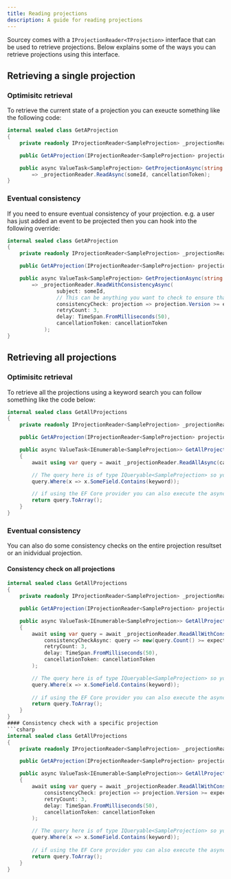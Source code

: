 ```yaml
---
title: Reading projections
description: A guide for reading projections
---
```


Sourcey comes with a `IProjectionReader<TProjection>` interface that can be used to retrieve projections. Below explains some of the ways you can retrieve projections using this interface.

## Retrieving a single projection
### Optimisitc retrieval
To retrieve the current state of a projection you can exeucte something like the following code:
```csharp
internal sealed class GetAProjection
{
    private readonly IProjectionReader<SampleProjection> _projectionReader;

    public GetAProjection(IProjectionReader<SampleProjection> projectionReader) => _projectionReader = projectionReader;

    public async ValueTask<SampleProjection> GetProjectionAsync(string someId, CancellationToken cancellationToken)
        => _projectionReader.ReadAsync(someId, cancellationToken);
}
```
### Eventual consistency
If you need to ensure eventual consistency of your projection. e.g. a user has just added an event to be projected then you can hook into the following override:
```csharp
internal sealed class GetAProjection
{
    private readonly IProjectionReader<SampleProjection> _projectionReader;

    public GetAProjection(IProjectionReader<SampleProjection> projectionReader) => _projectionReader = projectionReader;

    public async ValueTask<SampleProjection> GetProjectionAsync(string someId, int expectedVersion, CancellationToken cancellationToken)
        => _projectionReader.ReadWithConsistencyAsync(
                subject: someId,
                // This can be anything you want to check to ensure that the projection is at the state you expect.
                consistencyCheck: projection => projection.Version >= expectedVersion,
                retryCount: 3,
                delay: TimeSpan.FromMilliseconds(50),
                cancellationToken: cancellationToken
            );
}
```
## Retrieving all projections
### Optimisitc retrieval
To retrieve all the projections using a keyword search you can follow something like the code below:
```csharp
internal sealed class GetAllProjections
{
    private readonly IProjectionReader<SampleProjection> _projectionReader;

    public GetAProjection(IProjectionReader<SampleProjection> projectionReader) => _projectionReader = projectionReader;

    public async ValueTask<IEnumerable<SampleProjection>> GetAllProjectionsAsync(string keyword, CancellationToken cancellationToken)
    {
        await using var query = await _projectionReader.ReadAllAsync(cancellationToken);

        // The query here is of type IQueryable<SampleProjection> so you can use anything avaliable to that api.
        query.Where(x => x.SomeField.Contains(keyword));

        // if using the EF Core provider you can also execute the async apis. e.g. ToArrayAsync();
        return query.ToArray();
    }
}
```
### Eventual consistency
You can also do some consistency checks on the entire projection resultset or an inidvidual projection.
#### Consistency check on all projections
```csharp
internal sealed class GetAllProjections
{
    private readonly IProjectionReader<SampleProjection> _projectionReader;

    public GetAProjection(IProjectionReader<SampleProjection> projectionReader) => _projectionReader = projectionReader;

    public async ValueTask<IEnumerable<SampleProjection>> GetAllProjectionsAsync(string keyword, int expectedCount, CancellationToken cancellationToken)
    {
        await using var query = await _projectionReader.ReadAllWithConsistencyAsync(
            consistencyCheckAsync: query => new(query.Count() >= expectedCount),
            retryCount: 3,
            delay: TimeSpan.FromMilliseconds(50),
            cancellationToken: cancellationToken
        );

        // The query here is of type IQueryable<SampleProjection> so you can use anything avaliable to that api.
        query.Where(x => x.SomeField.Contains(keyword));
        
        // if using the EF Core provider you can also execute the async apis. e.g. ToArrayAsync();
        return query.ToArray();
    }
}
#### Consistency check with a specific projection
```csharp
internal sealed class GetAllProjections
{
    private readonly IProjectionReader<SampleProjection> _projectionReader;

    public GetAProjection(IProjectionReader<SampleProjection> projectionReader) => _projectionReader = projectionReader;

    public async ValueTask<IEnumerable<SampleProjection>> GetAllProjectionsAsync(string keyword, int expectedVersion, CancellationToken cancellationToken)
    {
        await using var query = await _projectionReader.ReadAllWithConsistencyAsync(
            consistencyCheck: projection => projection.Version >= expectedVersion,
            retryCount: 3,
            delay: TimeSpan.FromMilliseconds(50),
            cancellationToken: cancellationToken
        );

        // The query here is of type IQueryable<SampleProjection> so you can use anything avaliable to that api.
        query.Where(x => x.SomeField.Contains(keyword));
        
        // if using the EF Core provider you can also execute the async apis. e.g. ToArrayAsync();
        return query.ToArray();
    }
}
```